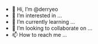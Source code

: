 - 👋 Hi, I’m @derryeo
- 👀 I’m interested in ...
- 🌱 I’m currently learning ...
- 💞️ I’m looking to collaborate on ...
- 📫 How to reach me ...

<!---
derryeo/derryeo is a ✨ special ✨ repository because its `README.md` (this file) appears on your GitHub profile.
You can click the Preview link to take a look at your changes.
--->
